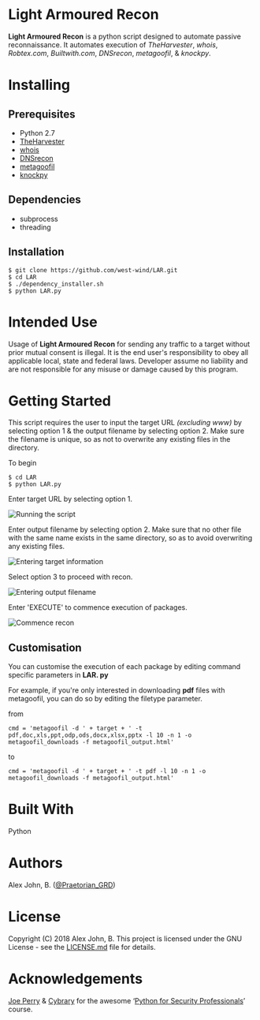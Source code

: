 
# Light Armoured Recon
**Light Armoured Recon** is a python script designed to automate passive reconnaissance. It automates execution of *TheHarvester*, *whois*, *Robtex.com*, *Builtwith.com*, *DNSrecon*, *metagoofil*, & *knockpy*.
# Installing
## Prerequisites
 - Python 2.7
 - [TheHarvester](https://code.google.com/p/theharvester/)
 - [whois](https://github.com/rfc1036/whois)
 - [DNSrecon](https://github.com/darkoperator/dnsrecon)
 - [metagoofil](www.edge-security.com/metagoofil.php)
 - [knockpy](https://github.com/guelfoweb/knock)
## Dependencies
 - subprocess
 - threading
## Installation 

    $ git clone https://github.com/west-wind/LAR.git
    $ cd LAR
    $ ./dependency_installer.sh
    $ python LAR.py
# Intended Use
Usage of **Light Armoured Recon** for sending any traffic to a target without prior mutual consent is illegal. It is the end user's responsibility to obey all applicable local, state and federal laws. Developer assume no liability and are not responsible for any misuse or damage caused by this program. 
# Getting Started
This script requires the user to input the target URL *(excluding www)* by selecting option 1 & the output filename by selecting option 2. Make sure the filename is unique, so as not to overwrite any existing files in the directory.

To begin

    $ cd LAR
    $ python LAR.py

Enter target URL by selecting option 1.

![Running the script](https://raw.githubusercontent.com/west-wind/LAR/master/Screenshots/SCR%201.png)

Enter output filename by selecting option 2. Make sure that no other file with the same name exists in the same directory, so as to avoid overwriting any existing files.

![Entering target information](https://raw.githubusercontent.com/west-wind/LAR/master/Screenshots/SCR%202.png)

Select option 3 to proceed with recon.

![Entering output filename](https://raw.githubusercontent.com/west-wind/LAR/master/Screenshots/SCR%203.png)

Enter 'EXECUTE' to commence execution of packages.

![Commence recon](https://raw.githubusercontent.com/west-wind/LAR/master/Screenshots/SCR%204.png)

## Customisation
You can customise the execution of each package by editing command specific parameters in **LAR. py**

For example, if you're only interested in downloading **pdf** files with metagoofil, you can do so by editing the filetype parameter.

from

    cmd = 'metagoofil -d ' + target + ' -t pdf,doc,xls,ppt,odp,ods,docx,xlsx,pptx -l 10 -n 1 -o metagoofil_downloads -f metagoofil_output.html'
 to
 
    cmd = 'metagoofil -d ' + target + ' -t pdf -l 10 -n 1 -o metagoofil_downloads -f metagoofil_output.html' 

# Built With
Python
# Authors
Alex John, B. ([@Praetorian_GRD](https://twitter.com/Praetorian_GRD))
# License
Copyright (C) 2018 Alex John, B. This project is licensed under the GNU License - see the [LICENSE.md](https://raw.githubusercontent.com/west-wind/LAR/master/LICENSE) file for details.
# Acknowledgements
[Joe Perry](https://www.cybrary.it/members/perry/) & [Cybrary](https://www.cybrary.it) for the awesome ‘[Python for Security Professionals](https://www.cybrary.it/course/python/)’ course.
